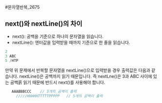 #문자열반복_2675

## next()와 nextLine()의 차이
- next(): 공백을 기준으로 하나의 문자열을 읽습니다.
- nextLine(): 엔터값을 입력받을 때까지 기준으로 한 줄을 읽습니다.

``` java
2
3 ABC
5 /HTP
```


만약 위 문제에서 반복할 문자열을 nextLine()으로 입력받을 경우
출력값은 다음과 같습니다. nextLine()은 공백까지 읽기 때문입니다.
즉 nextLne()은 3과 ABC 사이에 있는 공백읅 읽기 때문에 반드시 next()를 
사용해야 합니다.

``` java
   AAABBBCCC    // 3개의 공백이 출력
     /////HHHHHTTTTTPPPPP   // 5개의 공백이 출력
```

